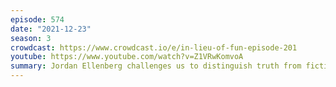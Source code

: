 ```yaml
---
episode: 574
date: "2021-12-23"
season: 3
crowdcast: https://www.crowdcast.io/e/in-lieu-of-fun-episode-201
youtube: https://www.youtube.com/watch?v=Z1VRwKomvoA
summary: Jordan Ellenberg challenges us to distinguish truth from fiction
---
```

